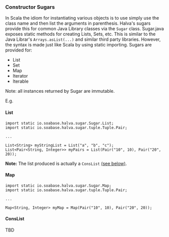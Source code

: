 ### Constructor Sugars

In Scala the idiom for instantiating various objects is to use simply use the class name and then list the arguments in parenthesis. Halva's sugars provide this for common Java Library classes via the `Sugar` class. Sugar.java exposes static methods for creating Lists, Sets, etc. This is similar to the Java Librar's `Arrays.asList(...)` and similar third party libraries. However, the syntax is made just like Scala by using static importing. Sugars are provided for:

* List
* Set
* Map
* Iterator
* Iterable

Note: all instances returned by Sugar are immutable.

E.g.

#### List

```
import static io.soabase.halva.sugar.Sugar.List;
import static io.soabase.halva.sugar.tuple.Tuple.Pair;

...

List<String> myStringList = List("a", "b", "c");
List<Pair<String, Integer>> myPairs = List(Pair("10", 10), Pair("20", 20));
```

**Note:** The list produced is actually a `ConsList` [(see below)](#conslist).

#### Map

```
import static io.soabase.halva.sugar.Sugar.Map;
import static io.soabase.halva.sugar.tuple.Tuple.Pair;

...

Map<String, Integer> myMap = Map(Pair("10", 10), Pair("20", 20));

```

#### ConsList

TBD
